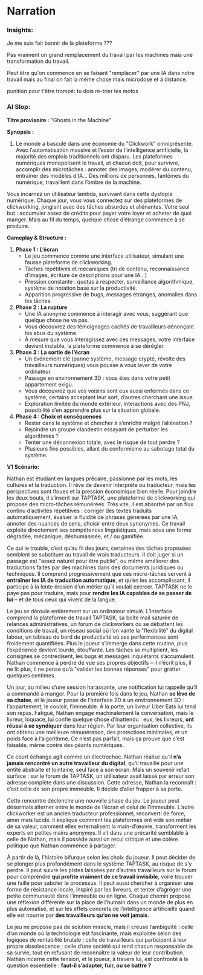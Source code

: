 # Narration

### Insights:

Je me suis fait bannir de la plateforme ???

Pas vraiment un grand remplacement du travail par les machines mais une transformation du travail.

Peut être qu'on commence en se faisant "remplacer" par une IA dans notre travail mais au final on fait la même chose mais microdosé et à distance.

punition pour t'être trompé: tu dois re-trier les motos







### AI Slop:

**Titre provisoire :** "Ghosts in the Machine"

**Synopsis :**

1. Le monde a basculé dans une économie du "Clickwork" omniprésente. Avec l’automatisation massive et l’essor de l’intelligence artificielle, la majorité des emplois traditionnels ont disparu. Les plateformes numériques monopolisent le travail, et chacun doit, pour survivre, accomplir des microtâches : annoter des images, modérer du contenu, entraîner des modèles d’IA... Des millions de personnes, fantômes du numérique, travaillent dans l’ombre de la machine.

Vous incarnez un utilisateur lambda, survivant dans cette dystopie numérique. Chaque jour, vous vous connectez sur des plateformes de clickworking, jonglant avec des tâches absurdes et aliénantes. Votre seul but : accumuler assez de crédits pour payer votre loyer et acheter de quoi manger. Mais au fil du temps, quelque chose d’étrange commence à se produire.

**Gameplay & Structure :**

1. **Phase 1 : L’écran**
   - Le jeu commence comme une interface utilisateur, simulant une fausse plateforme de clickworking.
   - Tâches répétitives et mécaniques (tri de contenu, reconnaissance d’images, écriture de descriptions pour une IA...)
   - Pression constante : quotas à respecter, surveillance algorithmique, système de notation basé sur la productivité.
   - Apparition progressive de bugs, messages étranges, anomalies dans les tâches.
2. **Phase 2 : La rupture**
   - Une IA anonyme commence à interagir avec vous, suggérant que quelque chose ne va pas.
   - Vous découvrez des témoignages cachés de travailleurs dénonçant les abus du système.
   - À mesure que vous interagissez avec ces messages, votre interface devient instable, la plateforme commence à se dérégler.
3. **Phase 3 : La sortie de l’écran**
   - Un événement clé (panne système, message crypté, révolte des travailleurs numériques) vous pousse à vous lever de votre ordinateur.
   - Passage en environnement 3D : vous êtes dans votre petit appartement exigu.
   - Vous découvrez que vos voisins sont eux aussi enfermés dans ce système, certains acceptant leur sort, d’autres cherchant une issue.
   - Exploration limitée du monde extérieur, interactions avec des PNJ, possibilité d’en apprendre plus sur la situation globale.
4. **Phase 4 : Choix et conséquences**
   - Rester dans le système et chercher à s’enrichir malgré l’aliénation ?
   - Rejoindre un groupe clandestin essayant de perturber les algorithmes ?
   - Tenter une déconnexion totale, avec le risque de tout perdre ?
   - Plusieurs fins possibles, allant du conformisme au sabotage total du système.



**V1 Scénario:** 

Nathan est étudiant en langues précaire, passionné par les mots, les cultures et la traduction. Il rêve de devenir interprète ou traducteur, mais les perspectives sont floues et la pression économique bien réelle. Pour joindre les deux bouts, il s’inscrit sur TAPTASK, une plateforme de clickworking qui propose des micro-tâches rémunérées. Très vite, il est absorbé par un flux continu d’activités répétitives : corriger des textes traduits automatiquement, évaluer la fluidité de phrases générées par une IA, annoter des nuances de sens, choisir entre deux synonymes. Ce travail exploite directement ses compétences linguistiques, mais sous une forme dégradée, mécanique, déshumanisée, et / ou gamifiée.

Ce qui le trouble, c’est qu’au fil des jours, certaines des tâches proposées semblent se substituer au travail de vrais traducteurs. Il doit juger si un passage est "assez naturel pour être publié", ou même améliorer des traductions faites par des machines dans des documents juridiques ou techniques. Il comprend progressivement que ces micro-tâches servent à **entraîner les IA de traduction automatique**, et qu’en les accomplissant, il participe à la lente érosion d’un métier qu’il voulait exercer. TAPTASK ne le paye pas pour traduire, mais pour **rendre les IA capables de se passer de lui** – et de tous ceux qui vivent de la langue.

Le jeu se déroule entièrement sur un ordinateur simulé. L’interface comprend la plateforme de travail TAPTASK, sa boîte mail saturée de relances administratives, un forum de clickworkers où se débattent les conditions de travail, un réseau social où l’on vante la "flexibilité" du digital labour, un tableau de bord de productivité où ses performances sont froidement quantifiées. Plus le joueur s’immerge dans cette routine, plus l’expérience devient lourde, étouffante. Les tâches se multiplient, les consignes se contredisent, les bugs et messages inquiétants s’accumulent. Nathan commence à perdre de vue ses propres objectifs – il n’écrit plus, il ne lit plus, il ne pense qu’à "valider les bonnes réponses" pour gratter quelques centimes.

Un jour, au milieu d’une session harassante, une notification lui rappelle qu’il a commandé à manger. Pour la première fois dans le jeu, Nathan **se lève de sa chaise**, et le joueur passe de l’interface 2D à un environnement 3D : l’appartement, le couloir, l’immeuble. À la porte, un livreur Uber Eats lui tend son repas. Fatigué, Nathan engage machinalement la conversation, mais le livreur, loquace, lui confie quelque chose d’inattendu : eux, les livreurs, **ont réussi à se syndiquer** dans leur région. Par leur organisation collective, ils ont obtenu une meilleure rémunération, des protections minimales, et un poids face à l’algorithme. Ce n’est pas parfait, mais ça prouve que c’est faisable, même contre des géants numériques.

Ce court échange agit comme un électrochoc. Nathan réalise qu’il **n’a jamais rencontré un autre travailleur du digital**, qu’il travaille pour une entité abstraite et lointaine, seul face à son écran. Mais un souvenir refait surface : sur le forum de TAPTASK, un utilisateur avait laissé par erreur son adresse complète dans une discussion. Cette adresse, Nathan la reconnaît : c’est celle de son propre immeuble. Il décide d’aller frapper à sa porte.

Cette rencontre déclenche une nouvelle phase du jeu. Le joueur peut désormais alterner entre le monde de l’écran et celui de l’immeuble. L’autre clickworker est un ancien traducteur professionnel, reconverti de force, amer mais lucide. Il explique comment les plateformes ont vidé son métier de sa valeur, comment elles externalisent la main-d’œuvre, transforment les experts en petites mains anonymes. Il vit dans une précarité semblable à celle de Nathan, mais il possède aussi un recul critique et une colère politique que Nathan commence à partager.

À partir de là, l’histoire bifurque selon les choix du joueur. Il peut décider de se plonger plus profondément dans le système TAPTASK, au risque de s’y perdre. Il peut suivre les pistes laissées par d’autres travailleurs sur le forum pour comprendre **qui profite vraiment de ce travail invisible**, voire trouver une faille pour saboter le processus. Il peut aussi chercher à organiser une forme de résistance locale, inspiré par les livreurs, et tenter d’agréger une petite communauté dans l’immeuble ou en ligne. Chaque chemin propose une réflexion différente sur la place de l’humain dans un monde de plus en plus automatisé, et sur les effets concrets de l’intelligence artificielle quand elle est nourrie par **des travailleurs qu’on ne voit jamais**.

Le jeu ne propose pas de solution miracle, mais il creuse l’ambiguïté : celle d’un monde où la technologie est fascinante, mais exploitée selon des logiques de rentabilité brutale ; celle de travailleurs qui participent à leur propre obsolescence ; celle d’une société qui rend chacun responsable de sa survie, tout en refusant de reconnaître la valeur de leur contribution. Nathan incarne cette tension, et le joueur, à travers lui, est confronté à la question essentielle : **faut-il s’adapter, fuir, ou se battre ?**

